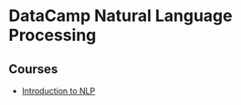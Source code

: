 # DataCamp Natural Language Processing

## Courses

* [Introduction to NLP](./introduction_to_nlp/notebook.ipynb)
